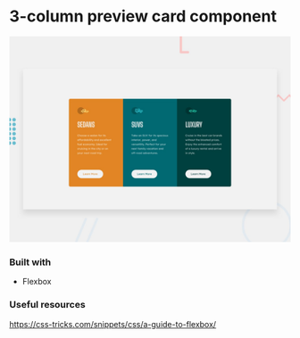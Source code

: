 # 3-column preview card component

![Design preview for the 3-column preview card component coding challenge](./design/desktop-preview.jpg)

### Built with

- Flexbox

### Useful resources

https://css-tricks.com/snippets/css/a-guide-to-flexbox/

